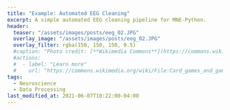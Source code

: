 ```yaml
---
title: "Example: Automated EEG Cleaning"
excerpt: A simple automated EEG cleaning pipeline for MNE-Python.
header:
  teaser: "/assets/images/posts/eeg_02.JPG"
  overlay_image: "/assets/images/posts/eeg_02.JPG"
  overlay_filter: rgba(150, 150, 150, 0.5)
  #caption: "Photo credit: [**Wikimedia Commons**](https://commons.wikimedia.org/wiki/)"
  #actions:
  #  - label: "Learn more"
  #    url: "https://commons.wikimedia.org/wiki/File:Card_games_and_game_tokens_01.jpg"
tags:
  - Neuroscience
  - Data Processing
last_modified_at: 2021-06-07T10:22:00-04:00
---
```


<style>
iframe{height:9500px !important;}
</style>

<script src="https://gist.github.com/DiGyt/a0a4294217b67e636318f48bc51cdacc.js"></script>

